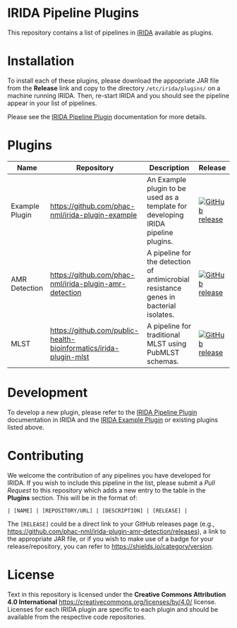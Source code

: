 # IRIDA Pipeline Plugins

This repository contains a list of pipelines in [IRIDA][] available as plugins.

# Installation

To install each of these plugins, please download the appopriate JAR file from the **Release** link and copy to the directory `/etc/irida/plugins/` on a machine running IRIDA. Then, re-start IRIDA and you should see the pipeline appear in your list of pipelines.

Please see the [IRIDA Pipeline Plugin][] documentation for more details.

# Plugins

| Name | Repository | Description | Release |
|------|------------|-------------|---------|
| Example Plugin | <https://github.com/phac-nml/irida-plugin-example> | An Example plugin to be used as a template for developing IRIDA pipeline plugins. | [![GitHub release](https://img.shields.io/github/release/phac-nml/irida-plugin-example.svg)](https://github.com/phac-nml/irida-plugin-example/releases/latest) |
| AMR Detection | <https://github.com/phac-nml/irida-plugin-amr-detection> | A pipeline for the detection of antimicrobial resistance genes in bacterial isolates. | [![GitHub release](https://img.shields.io/github/release/phac-nml/irida-plugin-amr-detection.svg)](https://github.com/phac-nml/irida-plugin-amr-detection/releases/latest) |
| MLST | <https://github.com/public-health-bioinformatics/irida-plugin-mlst> | A pipeline for traditional MLST using PubMLST schemas. | [![GitHub release](https://img.shields.io/github/release/public-health-bioinformatics/irida-plugin-mlst.svg)](https://github.com/public-health-bioinformatics/irida-plugin-mlst/releases/latest) |

# Development

To develop a new plugin, please refer to the [IRIDA Pipeline Plugin][plugin-main] documentation in IRIDA and the [IRIDA Example Plugin][] or existing plugins listed above.

# Contributing

We welcome the contribution of any pipelines you have developed for IRIDA. If you wish to include this pipeline in the list, please submit a *Pull Request* to this repository which adds a new entry to the table in the **Plugins** section. This will be in the format of:

```
| [NAME] | [REPOSITORY/URL] | [DESCRIPTION] | [RELEASE] |
```

The `[RELEASE]` could be a direct link to your GitHub releases page (e.g., <https://github.com/phac-nml/irida-plugin-amr-detection/releases>), a link to the appropriate JAR file, or if you wish to make use of a badge for your release/repository, you can refer to <https://shields.io/category/version>.

# License

Text in this repository is licensed under the **Creative Commons Attribution 4.0 International** <https://creativecommons.org/licenses/by/4.0/> license. Licenses for each IRIDA plugin are specific to each plugin and should be available from the respective code repositories.

[IRIDA]: https://github.com/phac-nml/irida/
[IRIDA Pipeline Plugin]: https://irida.corefacility.ca/documentation/developer/tools/pipelines/#4-test-in-irida
[plugin-main]: https://irida.corefacility.ca/documentation/developer/tools/pipelines/
[IRIDA Example Plugin]: https://github.com/phac-nml/irida-plugin-example
